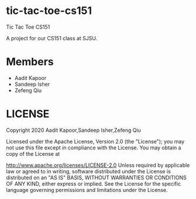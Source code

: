 # tic-tac-toe-cs151
Tic Tac Toe CS151

A project for our CS151 class at SJSU.

# Members
- Aadit Kapoor
- Sandeep Isher 
- Zefeng Qiu

# LICENSE
Copyright 2020 Aadit Kapoor,Sandeep Isher,Zefeng Qiu

Licensed under the Apache License, Version 2.0 (the "License"); you may not use this file except in compliance with the License. You may obtain a copy of the License at

   http://www.apache.org/licenses/LICENSE-2.0
Unless required by applicable law or agreed to in writing, software distributed under the License is distributed on an "AS IS" BASIS, WITHOUT WARRANTIES OR CONDITIONS OF ANY KIND, either express or implied. See the License for the specific language governing permissions and limitations under the License.

